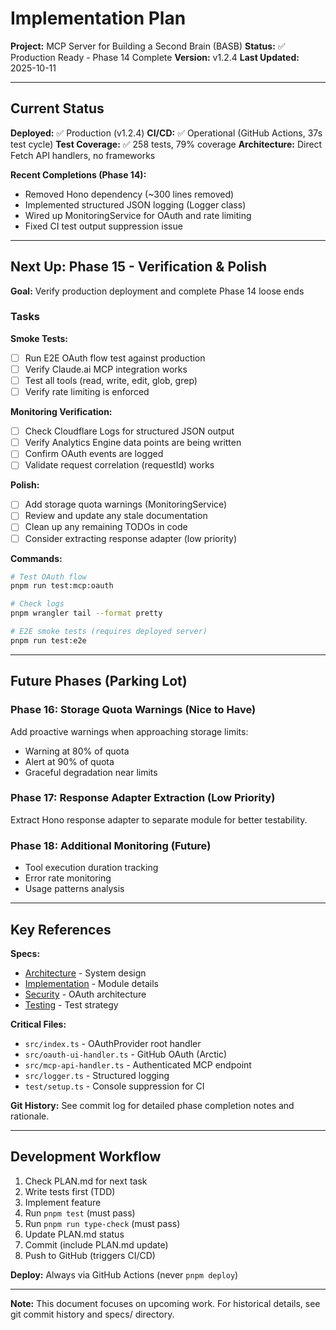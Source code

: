 # Implementation Plan

**Project:** MCP Server for Building a Second Brain (BASB)
**Status:** ✅ Production Ready - Phase 14 Complete
**Version:** v1.2.4
**Last Updated:** 2025-10-11

---

## Current Status

**Deployed:** ✅ Production (v1.2.4)
**CI/CD:** ✅ Operational (GitHub Actions, 37s test cycle)
**Test Coverage:** ✅ 258 tests, 79% coverage
**Architecture:** Direct Fetch API handlers, no frameworks

**Recent Completions (Phase 14):**
- Removed Hono dependency (~300 lines removed)
- Implemented structured JSON logging (Logger class)
- Wired up MonitoringService for OAuth and rate limiting
- Fixed CI test output suppression issue

---

## Next Up: Phase 15 - Verification & Polish

**Goal:** Verify production deployment and complete Phase 14 loose ends

### Tasks

**Smoke Tests:**
- [ ] Run E2E OAuth flow test against production
- [ ] Verify Claude.ai MCP integration works
- [ ] Test all tools (read, write, edit, glob, grep)
- [ ] Verify rate limiting is enforced

**Monitoring Verification:**
- [ ] Check Cloudflare Logs for structured JSON output
- [ ] Verify Analytics Engine data points are being written
- [ ] Confirm OAuth events are logged
- [ ] Validate request correlation (requestId) works

**Polish:**
- [ ] Add storage quota warnings (MonitoringService)
- [ ] Review and update any stale documentation
- [ ] Clean up any remaining TODOs in code
- [ ] Consider extracting response adapter (low priority)

**Commands:**
```bash
# Test OAuth flow
pnpm run test:mcp:oauth

# Check logs
pnpm wrangler tail --format pretty

# E2E smoke tests (requires deployed server)
pnpm run test:e2e
```

---

## Future Phases (Parking Lot)

### Phase 16: Storage Quota Warnings (Nice to Have)
Add proactive warnings when approaching storage limits:
- Warning at 80% of quota
- Alert at 90% of quota
- Graceful degradation near limits

### Phase 17: Response Adapter Extraction (Low Priority)
Extract Hono response adapter to separate module for better testability.

### Phase 18: Additional Monitoring (Future)
- Tool execution duration tracking
- Error rate monitoring
- Usage patterns analysis

---

## Key References

**Specs:**
- [Architecture](specs/architecture.md) - System design
- [Implementation](specs/implementation.md) - Module details
- [Security](specs/security.md) - OAuth architecture
- [Testing](specs/testing.md) - Test strategy

**Critical Files:**
- `src/index.ts` - OAuthProvider root handler
- `src/oauth-ui-handler.ts` - GitHub OAuth (Arctic)
- `src/mcp-api-handler.ts` - Authenticated MCP endpoint
- `src/logger.ts` - Structured logging
- `test/setup.ts` - Console suppression for CI

**Git History:**
See commit log for detailed phase completion notes and rationale.

---

## Development Workflow

1. Check PLAN.md for next task
2. Write tests first (TDD)
3. Implement feature
4. Run `pnpm test` (must pass)
5. Run `pnpm run type-check` (must pass)
6. Update PLAN.md status
7. Commit (include PLAN.md update)
8. Push to GitHub (triggers CI/CD)

**Deploy:** Always via GitHub Actions (never `pnpm deploy`)

---

**Note:** This document focuses on upcoming work. For historical details, see git commit history and specs/ directory.
